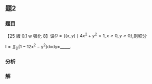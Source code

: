 ## 题2
### 题目
【25 版 0.1 w 强化 8】设$D = \{  {( {x, y})  \mid  4{x}^{2} + {y}^{2} < 1, x \geq  0, y \geq  0}\}$,则积分

$\mathrm{I} = {\iint }_{\mathrm{D}}( {1 - {12}{\mathrm{x}}^{2} - {\mathrm{y}}^{2}}) \mathrm{{dxdy}} =$_____.
### 分析

### 解